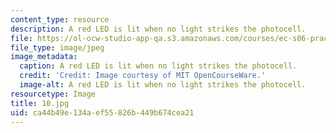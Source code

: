 ```yaml
---
content_type: resource
description: A red LED is lit when no light strikes the photocell.
file: https://ol-ocw-studio-app-qa.s3.amazonaws.com/courses/ec-s06-practical-electronics-fall-2004/ca44b49e134aef55826b449b674cea21_10.jpg
file_type: image/jpeg
image_metadata:
  caption: A red LED is lit when no light strikes the photocell.
  credit: 'Credit: Image courtesy of MIT OpenCourseWare.'
  image-alt: A red LED is lit when no light strikes the photocell.
resourcetype: Image
title: 10.jpg
uid: ca44b49e-134a-ef55-826b-449b674cea21
---
```

